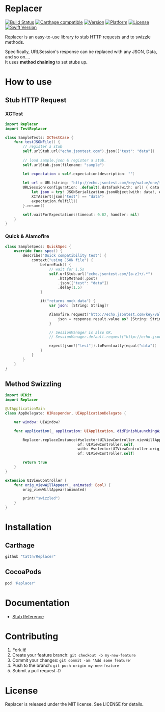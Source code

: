 Replacer
===

[![Build Status](https://travis-ci.org/tattn/Replacer.svg?branch=master)](https://travis-ci.org/tattn/Replacer)
[![Carthage compatible](https://img.shields.io/badge/Carthage-compatible-4BC51D.svg?style=flat)](https://github.com/Carthage/Carthage)
[![Version](https://img.shields.io/cocoapods/v/Replacer.svg)](http://cocoapods.org/pods/Replacer)
[![Platform](https://img.shields.io/cocoapods/p/Replacer.svg)](http://cocoapods.org/pods/Replacer)
[![License](https://img.shields.io/cocoapods/l/Replacer.svg)](http://cocoapods.org/pods/Replacer)
[![Swift Version](https://img.shields.io/badge/Swift-5-F16D39.svg)](https://developer.apple.com/swift)


Replacer is an easy-to-use library to stub HTTP requests and to swizzle methods.

Specifically, URLSession's response can be replaced with any JSON, Data, and so on....  
It uses **method chaining** to set stubs up.

# How to use

## Stub HTTP Request

### XCTest

```swift
import Replacer
import TestReplacer 

class SampleTests: XCTestCase {
    func testJSONFile() {
        // register a stub
        self.urlStub.url("echo.jsontest.com").json(["test": "data"])
        
        // load sample.json & register a stub.
        self.urlStub.json(filename: "sample")

        let expectation = self.expectation(description: "")
        
        let url = URL(string: "http://echo.jsontest.com/key/value/one/two")!
        URLSession(configuration: .default).dataTask(with: url) { data, _, _ in
            let json = try! JSONSerialization.jsonObject(with: data!, options: .allowFragments) as! [String: String]
            XCTAssert(json["test"] == "data")
            expectation.fulfill()
        }.resume()

        self.waitForExpectations(timeout: 0.02, handler: nil)
    }
}
```

### Quick & Alamofire

```swift
class SampleSpecs: QuickSpec {
    override func spec() {
        describe("Quick compatibility test") {
            context("using JSON file") {
                beforeEach() {
                    // wait for 1.5s
                    self.urlStub.url("echo.jsontest.com/[a-z]+/.*")
                        .httpMethod(.post)
                        .json(["test": "data"])
                        .delay(1.5)
                }

                it("returns mock data") {
                    var json: [String: String]?

                    Alamofire.request("http://echo.jsontest.com/key/value/one/two", method: .post).responseJSON { response in
                        json = response.result.value as? [String: String]
                    }

					// SessionManager is also OK.
					// SessionManager.default.request("http://echo.jsontest.com/key/value/one/two").responseJSON { _ in }

                    expect(json?["test"]).toEventually(equal("data"))
                }
            }
        }
    }
}
```

## Method Swizzling

```swift
import UIKit
import Replacer

@UIApplicationMain
class AppDelegate: UIResponder, UIApplicationDelegate {

    var window: UIWindow?

    func application(_ application: UIApplication, didFinishLaunchingWithOptions launchOptions: [UIApplicationLaunchOptionsKey: Any]?) -> Bool {

        Replacer.replaceInstance(#selector(UIViewController.viewWillAppear(_:)),
                                 of: UIViewController.self,
                                 with: #selector(UIViewController.orig_viewWillAppear(_:)),
                                 of: UIViewController.self)

        return true
    }
}

extension UIViewController {
    func orig_viewWillAppear(_ animated: Bool) {
        orig_viewWillAppear(animated)

        print("swizzled")
    }
}

```

# Installation

## Carthage

```ruby
github "tattn/Replacer"
```

## CocoaPods

```ruby
pod 'Replacer'
```

# Documentation

- [Stub Reference](https://github.com/tattn/Replacer/blob/master/Documentations/Reference.md)

# Contributing

1. Fork it!
2. Create your feature branch: `git checkout -b my-new-feature`
3. Commit your changes: `git commit -am 'Add some feature'`
4. Push to the branch: `git push origin my-new-feature`
5. Submit a pull request :D

# License

Replacer is released under the MIT license. See LICENSE for details.
